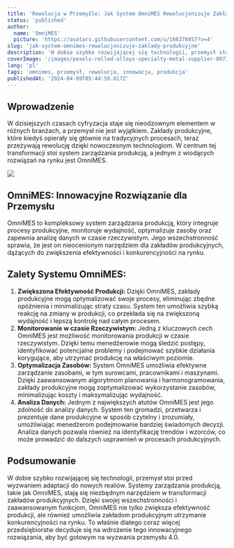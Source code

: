 ```yaml
---
title: 'Rewolucja w Przemyśle: Jak System OmniMES Rewolucjonizuje Zakłady Produkcyjne'
status: 'published'
author:
  name: 'OmniMES'
  picture: 'https://avatars.githubusercontent.com/u/166378457?v=4'
slug: 'jak-system-omnimes-rewolucjonizuje-zaklady-produkcyjne'
description: 'W dobie szybko rozwijającej się technologii, przemysł stoi przed wyzwaniem adaptacji do nowych realiów. Systemy zarządzania produkcją, takie jak OmniMES, stają się niezbędnym narzędziem w transformacji zakładów produkcyjnych.'
coverImage: '/images/pexels-rolled-alloys-specialty-metal-supplier-8973132--1--M1Mj.jpg'
lang: 'pl'
tags: 'omnimes, przemysł, rewolucja, innowacja, produkcja'
publishedAt: '2024-04-09T05:44:59.017Z'
---
```


## Wprowadzenie

W dzisiejszych czasach cyfryzacja staje się nieodzownym elementem w różnych branżach, a przemysł nie jest wyjątkiem. Zakłady produkcyjne, które kiedyś opierały się głównie na tradycyjnych procesach, teraz przeżywają rewolucję dzięki nowoczesnym technologiom. W centrum tej transformacji stoi system zarządzania produkcją, a jednym z wiodących rozwiązań na rynku jest OmniMES.

![](/images/obraz-A0MT.jpg)

## OmniMES: Innowacyjne Rozwiązanie dla Przemysłu

OmniMES to kompleksowy system zarządzania produkcją, który integruje procesy produkcyjne, monitoruje wydajność, optymalizuje zasoby oraz zapewnia analizę danych w czasie rzeczywistym. Jego wszechstronność sprawia, że jest on nieocenionym narzędziem dla zakładów produkcyjnych, dążących do zwiększenia efektywności i konkurencyjności na rynku.

## Zalety Systemu OmniMES:

1. **Zwiększona Efektywność Produkcji:** Dzięki OmniMES, zakłady produkcyjne mogą optymalizować swoje procesy, eliminując zbędne opóźnienia i minimalizując straty czasu. System ten umożliwia szybką reakcję na zmiany w produkcji, co przekłada się na zwiększoną wydajność i lepszą kontrolę nad całym procesem.
2. **Monitorowanie w czasie Rzeczywistym:** Jedną z kluczowych cech OmniMES jest możliwość monitorowania produkcji w czasie rzeczywistym. Dzięki temu menedżerowie mogą śledzić postępy, identyfikować potencjalne problemy i podejmować szybkie działania korygujące, aby utrzymać produkcję na właściwym poziomie.
3. **Optymalizacja Zasobów:** System OmniMES umożliwia efektywne zarządzanie zasobami, w tym surowcami, pracownikami i maszynami. Dzięki zaawansowanym algorytmom planowania i harmonogramowania, zakłady produkcyjne mogą zoptymalizować wykorzystanie zasobów, minimalizując koszty i maksymalizując wydajność.
4. **Analiza Danych:** Jednym z największych atutów OmniMES jest jego zdolność do analizy danych. System ten gromadzi, przetwarza i prezentuje dane produkcyjne w sposób czytelny i zrozumiały, umożliwiając menedżerom podejmowanie bardziej świadomych decyzji. Analiza danych pozwala również na identyfikację trendów i wzorców, co może prowadzić do dalszych usprawnień w procesach produkcyjnych.

## Podsumowanie

W dobie szybko rozwijającej się technologii, przemysł stoi przed wyzwaniem adaptacji do nowych realiów. Systemy zarządzania produkcją, takie jak OmniMES, stają się niezbędnym narzędziem w transformacji zakładów produkcyjnych. Dzięki swojej wszechstronności i zaawansowanym funkcjom, OmniMES nie tylko zwiększa efektywność produkcji, ale również umożliwia zakładom produkcyjnym utrzymanie konkurencyjności na rynku. To właśnie dlatego coraz więcej przedsiębiorstw decyduje się na wdrożenie tego innowacyjnego rozwiązania, aby być gotowym na wyzwania przemysłu 4.0.